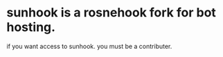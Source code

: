 # sunhook is a rosnehook fork for bot hosting.
if you want access to sunhook. you must be a contributer.
